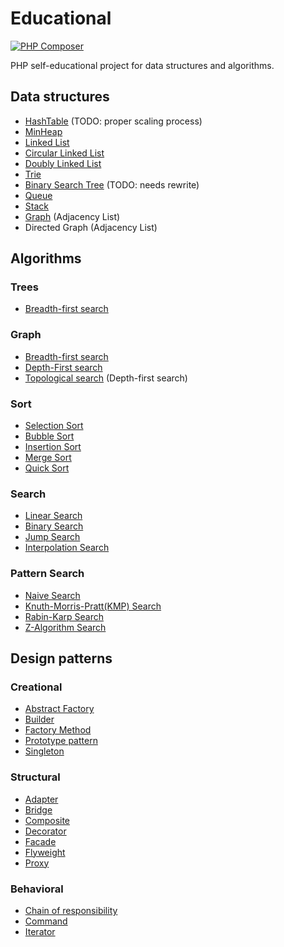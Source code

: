 # Educational

[![PHP Composer](https://github.com/dukem1/edu/workflows/PHP%20Composer/badge.svg)](https://github.com/dukem1/edu/actions)

PHP self-educational project for data structures and algorithms.

## Data structures
- [HashTable](https://en.wikipedia.org/wiki/Hash_table) (TODO: proper scaling process)
- [MinHeap](https://en.wikipedia.org/wiki/Heap_(data_structure))
- [Linked List](https://en.wikipedia.org/wiki/Linked_list)
- [Circular Linked List](https://en.wikipedia.org/wiki/Linked_list#Circular_linked_list)
- [Doubly Linked List](https://en.wikipedia.org/wiki/Doubly_linked_list)
- [Trie](https://en.wikipedia.org/wiki/Trie)
- [Binary Search Tree](https://en.wikipedia.org/wiki/Binary_search_tree) (TODO: needs rewrite)
- [Queue](https://en.wikipedia.org/wiki/Queue_(abstract_data_type))
- [Stack](https://en.wikipedia.org/wiki/Stack_(abstract_data_type))
- [Graph](https://en.wikipedia.org/wiki/Graph_(abstract_data_type)) (Adjacency List)
- Directed Graph (Adjacency List)

## Algorithms

### Trees
- [Breadth-first search](https://en.wikipedia.org/wiki/Breadth-first_search)

### Graph
- [Breadth-first search](https://en.wikipedia.org/wiki/Breadth-first_search)
- [Depth-First search](https://en.wikipedia.org/wiki/Depth-first_search)
- [Topological search](https://en.wikipedia.org/wiki/Topological_sorting) (Depth-first search)

### Sort
- [Selection Sort](https://en.wikipedia.org/wiki/Selection_sort)
- [Bubble Sort](https://en.wikipedia.org/wiki/Bubble_sort)
- [Insertion Sort](https://en.wikipedia.org/wiki/Insertion_sort)
- [Merge Sort](https://en.wikipedia.org/wiki/Merge_sort)
- [Quick Sort](https://en.wikipedia.org/wiki/Quicksort)

### Search
- [Linear Search](https://en.wikipedia.org/wiki/Linear_search)
- [Binary Search](https://en.wikipedia.org/wiki/Binary_search_algorithm)
- [Jump Search](https://en.wikipedia.org/wiki/Jump_search)
- [Interpolation Search](https://en.wikipedia.org/wiki/Interpolation_search)

### Pattern Search
- [Naive Search](https://en.wikipedia.org/wiki/String-searching_algorithm#Na%C3%AFve_string_search)
- [Knuth-Morris-Pratt(KMP) Search](https://en.wikipedia.org/wiki/Knuth%E2%80%93Morris%E2%80%93Pratt_algorithm)
- [Rabin-Karp Search](https://en.wikipedia.org/wiki/Rabin%E2%80%93Karp_algorithm)
- [Z-Algorithm Search](https://www.geeksforgeeks.org/z-algorithm-linear-time-pattern-searching-algorithm/)

## Design patterns

### Creational
- [Abstract Factory](https://en.wikipedia.org/wiki/Abstract_factory_pattern)
- [Builder](https://en.wikipedia.org/wiki/Builder_pattern)
- [Factory Method](https://en.wikipedia.org/wiki/Factory_method_pattern)
- [Prototype pattern](https://en.wikipedia.org/wiki/Prototype_pattern)
- [Singleton](https://en.wikipedia.org/wiki/Singleton_pattern)

### Structural
- [Adapter](https://en.wikipedia.org/wiki/Adapter_pattern)
- [Bridge](https://en.wikipedia.org/wiki/Bridge_pattern)
- [Composite](https://en.wikipedia.org/wiki/Composite_pattern)
- [Decorator](https://en.wikipedia.org/wiki/Decorator_pattern)
- [Facade](https://en.wikipedia.org/wiki/Facade_pattern)
- [Flyweight](https://en.wikipedia.org/wiki/Flyweight_pattern)
- [Proxy](https://en.wikipedia.org/wiki/Proxy_pattern)

### Behavioral
- [Chain of responsibility](https://en.wikipedia.org/wiki/Chain-of-responsibility_pattern)
- [Command](https://en.wikipedia.org/wiki/Command_pattern)
- [Iterator](https://en.wikipedia.org/wiki/Iterator_pattern)
